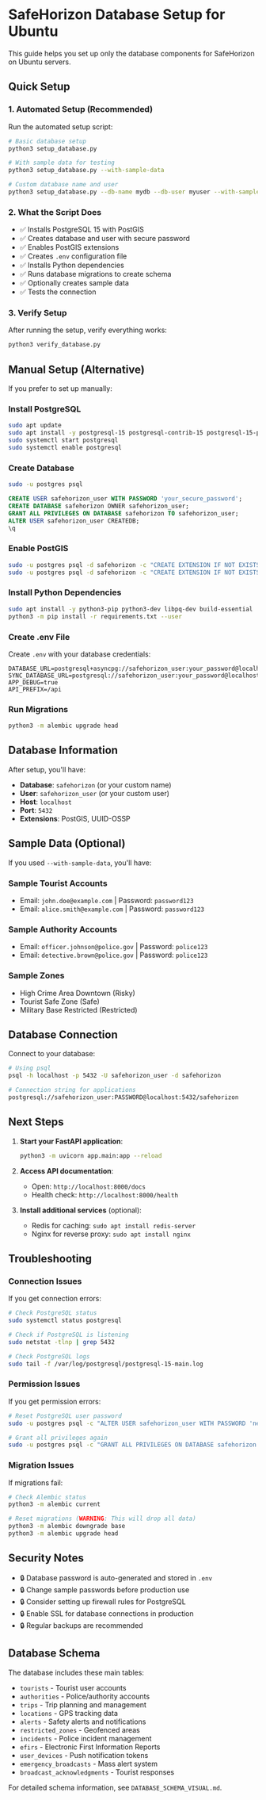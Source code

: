 # SafeHorizon Database Setup for Ubuntu

This guide helps you set up only the database components for SafeHorizon on Ubuntu servers.

## Quick Setup

### 1. Automated Setup (Recommended)

Run the automated setup script:

```bash
# Basic database setup
python3 setup_database.py

# With sample data for testing
python3 setup_database.py --with-sample-data

# Custom database name and user
python3 setup_database.py --db-name mydb --db-user myuser --with-sample-data
```

### 2. What the Script Does

- ✅ Installs PostgreSQL 15 with PostGIS
- ✅ Creates database and user with secure password
- ✅ Enables PostGIS extensions
- ✅ Creates `.env` configuration file
- ✅ Installs Python dependencies
- ✅ Runs database migrations to create schema
- ✅ Optionally creates sample data
- ✅ Tests the connection

### 3. Verify Setup

After running the setup, verify everything works:

```bash
python3 verify_database.py
```

## Manual Setup (Alternative)

If you prefer to set up manually:

### Install PostgreSQL

```bash
sudo apt update
sudo apt install -y postgresql-15 postgresql-contrib-15 postgresql-15-postgis-3
sudo systemctl start postgresql
sudo systemctl enable postgresql
```

### Create Database

```bash
sudo -u postgres psql
```

```sql
CREATE USER safehorizon_user WITH PASSWORD 'your_secure_password';
CREATE DATABASE safehorizon OWNER safehorizon_user;
GRANT ALL PRIVILEGES ON DATABASE safehorizon TO safehorizon_user;
ALTER USER safehorizon_user CREATEDB;
\q
```

### Enable PostGIS

```bash
sudo -u postgres psql -d safehorizon -c "CREATE EXTENSION IF NOT EXISTS postgis;"
sudo -u postgres psql -d safehorizon -c "CREATE EXTENSION IF NOT EXISTS postgis_topology;"
```

### Install Python Dependencies

```bash
sudo apt install -y python3-pip python3-dev libpq-dev build-essential
python3 -m pip install -r requirements.txt --user
```

### Create .env File

Create `.env` with your database credentials:

```env
DATABASE_URL=postgresql+asyncpg://safehorizon_user:your_password@localhost:5432/safehorizon
SYNC_DATABASE_URL=postgresql://safehorizon_user:your_password@localhost:5432/safehorizon
APP_DEBUG=true
API_PREFIX=/api
```

### Run Migrations

```bash
python3 -m alembic upgrade head
```

## Database Information

After setup, you'll have:

- **Database**: `safehorizon` (or your custom name)
- **User**: `safehorizon_user` (or your custom user)
- **Host**: `localhost`
- **Port**: `5432`
- **Extensions**: PostGIS, UUID-OSSP

## Sample Data (Optional)

If you used `--with-sample-data`, you'll have:

### Sample Tourist Accounts
- Email: `john.doe@example.com` | Password: `password123`
- Email: `alice.smith@example.com` | Password: `password123`

### Sample Authority Accounts
- Email: `officer.johnson@police.gov` | Password: `police123`
- Email: `detective.brown@police.gov` | Password: `police123`

### Sample Zones
- High Crime Area Downtown (Risky)
- Tourist Safe Zone (Safe)
- Military Base Restricted (Restricted)

## Database Connection

Connect to your database:

```bash
# Using psql
psql -h localhost -p 5432 -U safehorizon_user -d safehorizon

# Connection string for applications
postgresql://safehorizon_user:PASSWORD@localhost:5432/safehorizon
```

## Next Steps

1. **Start your FastAPI application**:
   ```bash
   python3 -m uvicorn app.main:app --reload
   ```

2. **Access API documentation**:
   - Open: `http://localhost:8000/docs`
   - Health check: `http://localhost:8000/health`

3. **Install additional services** (optional):
   - Redis for caching: `sudo apt install redis-server`
   - Nginx for reverse proxy: `sudo apt install nginx`

## Troubleshooting

### Connection Issues

If you get connection errors:

```bash
# Check PostgreSQL status
sudo systemctl status postgresql

# Check if PostgreSQL is listening
sudo netstat -tlnp | grep 5432

# Check PostgreSQL logs
sudo tail -f /var/log/postgresql/postgresql-15-main.log
```

### Permission Issues

If you get permission errors:

```bash
# Reset PostgreSQL user password
sudo -u postgres psql -c "ALTER USER safehorizon_user WITH PASSWORD 'new_password';"

# Grant all privileges again
sudo -u postgres psql -c "GRANT ALL PRIVILEGES ON DATABASE safehorizon TO safehorizon_user;"
```

### Migration Issues

If migrations fail:

```bash
# Check Alembic status
python3 -m alembic current

# Reset migrations (WARNING: This will drop all data)
python3 -m alembic downgrade base
python3 -m alembic upgrade head
```

## Security Notes

- 🔒 Database password is auto-generated and stored in `.env`
- 🔒 Change sample passwords before production use
- 🔒 Consider setting up firewall rules for PostgreSQL
- 🔒 Enable SSL for database connections in production
- 🔒 Regular backups are recommended

## Database Schema

The database includes these main tables:

- `tourists` - Tourist user accounts
- `authorities` - Police/authority accounts  
- `trips` - Trip planning and management
- `locations` - GPS tracking data
- `alerts` - Safety alerts and notifications
- `restricted_zones` - Geofenced areas
- `incidents` - Police incident management
- `efirs` - Electronic First Information Reports
- `user_devices` - Push notification tokens
- `emergency_broadcasts` - Mass alert system
- `broadcast_acknowledgments` - Tourist responses

For detailed schema information, see `DATABASE_SCHEMA_VISUAL.md`.